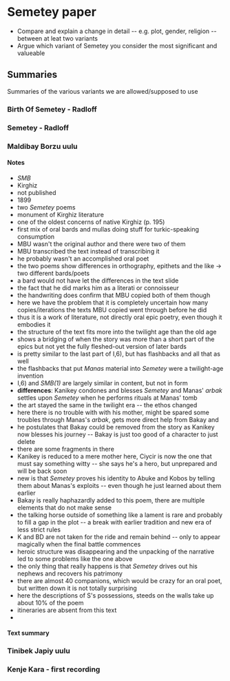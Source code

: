 # Semetey paper

- Compare and explain a change in detail -- e.g. plot, gender, religion --
  between at leat two variants
- Argue which variant of Semetey you consider the most significant and
  valueable

## Summaries

Summaries of the various variants we are allowed/supposed to use

### Birth Of Semetey - Radloff

### Semetey - Radloff

### Maldibay Borzu uulu

#### Notes

- _SMB_
- Kirghiz
- not published 
- 1899
- two _Semetey_ poems
- monument of Kirghiz literature
- one of the oldest concerns of native Kirghiz (p. 195)
- first mix of oral bards and mullas doing stuff for turkic-speaking
  consumption
- MBU wasn't the original author and there were two of them
- MBU transcribed the text instead of transcribing it
- he probably wasn't an accomplished oral poet
- the two poems show differences in orthography, epithets and the like -> two
  different bards/poets
- a bard would not have let the differences in the text slide
- the fact that he did marks him as a literati or connoisseur
- the handwriting does confirm that MBU copied both of them though
- here we have the problem that it is completely uncertain how many
  copies/iterations the texts MBU copied went through before he did
- thus it is a work of literature, not directly oral epic poetry, even though
  it embodies it
- the structure of the text fits more into the twilight age than the old age
- shows a bridging of when the story was more than a short part of the epics
  but not yet the fully fleshed-out version of later bards
- is pretty similar to the last part of I,6), but has flashbacks and all that
  as well
- the flashbacks that put _Manas_ material into _Semetey_ were a twilight-age
  invention
- I,6) and _SMB(1)_ are largely similar in content, but not in form
- __differences__: Kanikey condones and blesses _Semetey_ and Manas' _arbak_
  settles upon _Semetey_ when he performs rituals at Manas' tomb
- the art stayed the same in the twilight era -- the ethos changed
- here there is no trouble with with his mother, might be spared some troubles
  through Manas's _arbak_, gets more direct help from Bakay and 
- he postulates that Bakay could be removed from the story as Kanikey now
  blesses his journey -- Bakay is just too good of a character to just delete
- there are some fragments in there
- Kanikey is reduced to a mere mother here, Ciycir is now the one that must say
  something witty -- she says he's a hero, but unprepared and will be back soon
- new is that _Semetey_ proves his identity to Abuke and Kobos by telling them
  about Manas's exploits -- even though he just learned about them earlier
- Bakay is really haphazardly added to this poem, there are multiple elements
  that do not make sense
- the talking horse outside of something like a lament is rare and probably to
  fill a gap in the plot -- a break with earlier tradition and new era of less
  strict rules
- K and BD are not taken for the ride and remain behind -- only to appear
  magically when the final battle commences
- heroic structure was disappearing and the unpacking of the narrative led to
  some problems like the one above
- the only thing that really happens is that _Semetey_ drives out his nephews
  and recovers his patrimony
- there are almost 40 companions, which would be crazy for an oral poet, but
  written down it is not totally surprising
- here the descriptions of S's possessions, steeds on the walls take up about
  10% of the poem
- itineraries are absent from this text
- 

#### Text summary

### Tinibek Japiy uulu

### Kenje Kara - first recording
